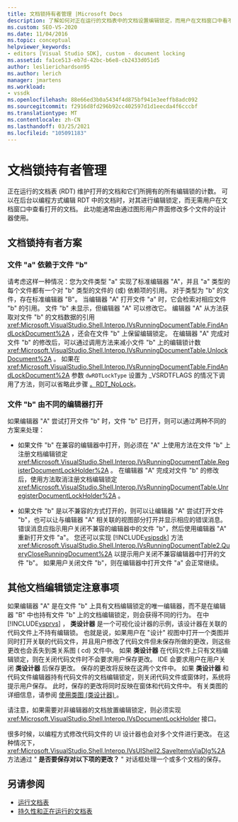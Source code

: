 ```yaml
---
title: 文档锁持有者管理 |Microsoft Docs
description: 了解如何对正在运行的文档表中的文档设置编辑锁定，而用户在文档窗口中看不到打开的文档。
ms.custom: SEO-VS-2020
ms.date: 11/04/2016
ms.topic: conceptual
helpviewer_keywords:
- editors [Visual Studio SDK], custom - document locking
ms.assetid: fa1ce513-eb7d-42bc-b6e8-cb2433d051d5
author: leslierichardson95
ms.author: lerich
manager: jmartens
ms.workload:
- vssdk
ms.openlocfilehash: 88e66ed3b0a5434f4d875bf941e3eeffb8adc092
ms.sourcegitcommit: f2916d8fd296b92cc402597d1d1eecda4f6cccbf
ms.translationtype: MT
ms.contentlocale: zh-CN
ms.lasthandoff: 03/25/2021
ms.locfileid: "105091183"
---
```

# <a name="document-lock-holder-management"></a>文档锁持有者管理

正在运行的文档表 (RDT) 维护打开的文档和它们所拥有的所有编辑锁的计数。 可以在后台以编程方式编辑 RDT 中的文档时，对其进行编辑锁定，而无需用户在文档窗口中查看打开的文档。 此功能通常由通过图形用户界面修改多个文件的设计器使用。

## <a name="document-lock-holder-scenarios"></a>文档锁持有者方案

### <a name="file-a-has-a-dependence-on-file-b"></a>文件 "a" 依赖于文件 "b"

请考虑这样一种情况：您为文件类型 "a" 实现了标准编辑器 "A"，并且 "a" 类型的每个文件都有一个对 "b" 类型的文件的 (或) 依赖项的引用。 对于类型为 "b" 的文件，存在标准编辑器 "B"。 当编辑器 "A" 打开文件 "a" 时，它会检索对相应文件 "b" 的引用。 文件 "b" 未显示，但编辑器 "A" 可以修改它。 编辑器 "A" 从方法获取对文件 "b" 的文档数据的引用 <xref:Microsoft.VisualStudio.Shell.Interop.IVsRunningDocumentTable.FindAndLockDocument%2A> ，还会在文件 "b" 上保留编辑锁定。 在编辑器 "A" 完成对文件 "b" 的修改后，可以通过调用方法来减小文件 "b" 上的编辑锁计数 <xref:Microsoft.VisualStudio.Shell.Interop.IVsRunningDocumentTable.UnlockDocument%2A> 。 如果在 <xref:Microsoft.VisualStudio.Shell.Interop.IVsRunningDocumentTable.FindAndLockDocument%2A> 参数 `dwRDTLockType` 设置为 _VSRDTFLAGS 的情况下调用了方法，则可以省略此步骤 [。RDT_NoLock](<xref:Microsoft.VisualStudio.Shell.Interop._VSRDTFLAGS.RDT_NoLock>)。

### <a name="file-b-is-opened-by-a-different-editor"></a>文件 "b" 由不同的编辑器打开

如果编辑器 "A" 尝试打开文件 "b" 时，文件 "b" 已打开，则可以通过两种不同的方案来处理：

- 如果文件 "b" 在兼容的编辑器中打开，则必须在 "A" 上使用方法在文件 "b" 上注册文档编辑锁定 <xref:Microsoft.VisualStudio.Shell.Interop.IVsRunningDocumentTable.RegisterDocumentLockHolder%2A> 。 在编辑器 "A" 完成对文件 "b" 的修改后，使用方法取消注册文档编辑锁定 <xref:Microsoft.VisualStudio.Shell.Interop.IVsRunningDocumentTable.UnregisterDocumentLockHolder%2A> 。

- 如果文件 "b" 是以不兼容的方式打开的，则可以让编辑器 "A" 尝试打开文件 "b"，也可以让与编辑器 "A" 相关联的视图部分打开并显示相应的错误消息。 错误消息应指示用户关闭不兼容的编辑器中的文件 "b"，然后使用编辑器 "A" 重新打开文件 "a"。 您还可以实现 [!INCLUDE[vsipsdk](../extensibility/includes/vsipsdk_md.md)] 方法 <xref:Microsoft.VisualStudio.Shell.Interop.IVsRunningDocumentTable2.QueryCloseRunningDocument%2A> 以提示用户关闭不兼容编辑器中打开的文件 "b"。 如果用户关闭文件 "b"，则在编辑器中打开文件 "a" 会正常继续。

## <a name="additional-document-edit-lock-considerations"></a>其他文档编辑锁定注意事项

如果编辑器 "A" 是在文件 "b" 上具有文档编辑锁定的唯一编辑器，而不是在编辑器 "B" 中也持有文件 "b" 上的文档编辑锁定，则会获得不同的行为。 在中 [!INCLUDE[vsprvs](../code-quality/includes/vsprvs_md.md)] ， **类设计器** 是一个可视化设计器的示例，该设计器在关联的代码文件上不持有编辑锁。 也就是说，如果用户在 "设计" 视图中打开一个类图并同时打开关联的代码文件，并且用户修改了代码文件但未保存所做的更改，则这些更改也会丢失到类关系图 ( cd) 文件中。 如果 **类设计器** 在代码文件上只有文档编辑锁定，则在关闭代码文件时不会要求用户保存更改。 IDE 会要求用户在用户关闭 **类设计器** 后保存更改。 保存的更改将反映在这两个文件中。 如果 **类设计器** 和代码文件编辑器持有代码文件的文档编辑锁定，则关闭代码文件或窗体时，系统将提示用户保存。 此时，保存的更改将同时反映在窗体和代码文件中。 有关类图的详细信息，请参阅 [使用类图 (类设计器) ](../ide/class-designer/designing-and-viewing-classes-and-types.md)。

请注意，如果需要对非编辑器的文档放置编辑锁定，则必须实现 <xref:Microsoft.VisualStudio.Shell.Interop.IVsDocumentLockHolder> 接口。

很多时候，以编程方式修改代码文件的 UI 设计器也会对多个文件进行更改。 在这种情况下， <xref:Microsoft.VisualStudio.Shell.Interop.IVsUIShell2.SaveItemsViaDlg%2A> 方法通过 " **是否要保存对以下项的更改？** " 对话框处理一个或多个文档的保存。

## <a name="see-also"></a>另请参阅

- [运行文档表](../extensibility/internals/running-document-table.md)
- [持久性和正在运行的文档表](../extensibility/internals/persistence-and-the-running-document-table.md)
